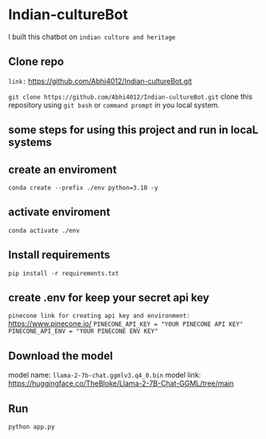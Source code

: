 # Indian-cultureBot
I built this chatbot on `indian culture and heritage` 

## Clone repo
`link:` https://github.com/Abhi4012/Indian-cultureBot.git

```git clone https://github.com/Abhi4012/Indian-cultureBot.git``` clone this repository using `git bash` or `command prompt` in you local system.


## some steps for using this project and run in locaL systems
## create an enviroment
`conda create --prefix ./env python=3.10 -y`

## activate enviroment
`conda activate ./env`

## Install requirements
`pip install -r requirements.txt`


## create .env for keep your secret api key
```pinecone link for creating api key and environment:``` https://www.pinecone.io/
`PINECONE_API_KEY = "YOUR PINECONE API KEY"`
`PINECONE_API_ENV = "YOUR PINECONE ENV KEY"`

## Download the model
model name:
`llama-2-7b-chat.ggmlv3.q4_0.bin`
model link:
https://huggingface.co/TheBloke/Llama-2-7B-Chat-GGML/tree/main


## Run
`python app.py`